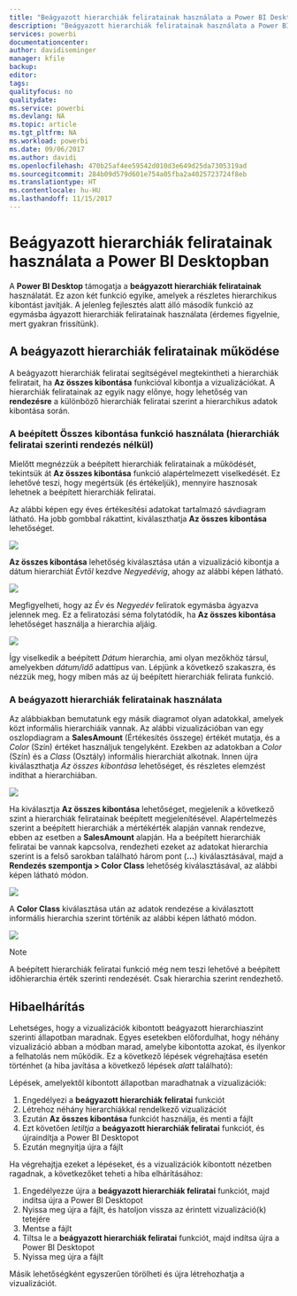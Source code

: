 ```yaml
---
title: "Beágyazott hierarchiák feliratainak használata a Power BI Desktopban"
description: "Beágyazott hierarchiák feliratainak használata a Power BI Desktopban"
services: powerbi
documentationcenter: 
author: davidiseminger
manager: kfile
backup: 
editor: 
tags: 
qualityfocus: no
qualitydate: 
ms.service: powerbi
ms.devlang: NA
ms.topic: article
ms.tgt_pltfrm: NA
ms.workload: powerbi
ms.date: 09/06/2017
ms.author: davidi
ms.openlocfilehash: 470b25af4ee59542d010d3e649d25da7305319ad
ms.sourcegitcommit: 284b09d579d601e754a05fba2a4025723724f8eb
ms.translationtype: HT
ms.contentlocale: hu-HU
ms.lasthandoff: 11/15/2017
---
```

# <a name="use-inline-hierarchy-labels-in-power-bi-desktop"></a>Beágyazott hierarchiák feliratainak használata a Power BI Desktopban
A **Power BI Desktop** támogatja a **beágyazott hierarchiák feliratainak** használatát. Ez azon két funkció egyike, amelyek a részletes hierarchikus kibontást javítják. A jelenleg fejlesztés alatt álló második funkció az egymásba ágyazott hierarchiák feliratainak használata (érdemes figyelnie, mert gyakran frissítünk).   

## <a name="how-inline-hierarchy-labels-work"></a>A beágyazott hierarchiák feliratainak működése
A beágyazott hierarchiák feliratai segítségével megtekintheti a hierarchiák feliratait, ha **Az összes kibontása** funkcióval kibontja a vizualizációkat. A hierarchiák feliratainak az egyik nagy előnye, hogy lehetőség van **rendezésre** a különböző hierarchiák feliratai szerint a hierarchikus adatok kibontása során.

### <a name="using-the-built-in-expand-all-feature-without-sorting-by-hierarchy-labels"></a>A beépített Összes kibontása funkció használata (hierarchiák feliratai szerinti rendezés nélkül)
Mielőtt megnézzük a beépített hierarchiák feliratainak a működését, tekintsük át **Az összes kibontása** funkció alapértelmezett viselkedését. Ez lehetővé teszi, hogy megértsük (és értékeljük), mennyire hasznosak lehetnek a beépített hierarchiák feliratai.

Az alábbi képen egy éves értékesítési adatokat tartalmazó sávdiagram látható. Ha jobb gombbal rákattint, kiválaszthatja **Az összes kibontása** lehetőséget.

![](media/desktop-inline-hierarchy-labels/inlinehierarchy_4.png)

**Az összes kibontása** lehetőség kiválasztása után a vizualizáció kibontja a dátum hierarchiát *Évtől* kezdve *Negyedévig*, ahogy az alábbi képen látható.

![](media/desktop-inline-hierarchy-labels/inlinehierarchy_5.png)

Megfigyelheti, hogy az *Év* és *Negyedév* feliratok egymásba ágyazva jelennek meg. Ez a feliratozási séma folytatódik, ha **Az összes kibontása** lehetőséget használja a hierarchia aljáig.

![](media/desktop-inline-hierarchy-labels/inlinehierarchy_6.png)

Így viselkedik a beépített *Dátum* hierarchia, ami olyan mezőkhöz társul, amelyekben *dátum/idő* adattípus van. Lépjünk a következő szakaszra, és nézzük meg, hogy miben más az új beépített hierarchiák felirata funkció.

### <a name="using-inline-hierarchy-labels"></a>A beágyazott hierarchiák feliratainak használata
Az alábbiakban bemutatunk egy másik diagramot olyan adatokkal, amelyek közt informális hierarchiáik vannak. Az alábbi vizualizációban van egy oszlopdiagram a **SalesAmount** (Értékesítés összege) értékét mutatja, és a *Color* (Szín) értéket használjuk tengelyként. Ezekben az adatokban a *Color* (Szín) és a *Class* (Osztály) informális hierarchiát alkotnak. Innen újra kiválaszthatja *Az összes kibontása* lehetőséget, és részletes elemzést indíthat a hierarchiában.

![](media/desktop-inline-hierarchy-labels/inlinehierarchy_7.png)

Ha kiválasztja **Az összes kibontása** lehetőséget, megjelenik a következő szint a hierarchiák feliratainak beépített megjelenítésével. Alapértelmezés szerint a beépített hierarchiák a mértékérték alapján vannak rendezve, ebben az esetben a **SalesAmount** alapján. Ha a beépített hierarchiák feliratai be vannak kapcsolva, rendezheti ezeket az adatokat hierarchia szerint is a felső sarokban található három pont (**...**) kiválasztásával, majd a **Rendezés szempontja > Color Class** lehetőség kiválasztásával, az alábbi képen látható módon.

![](media/desktop-inline-hierarchy-labels/inlinehierarchy_8.png)

A **Color Class** kiválasztása után az adatok rendezése a kiválasztott informális hierarchia szerint történik az alábbi képen látható módon.

![](media/desktop-inline-hierarchy-labels/inlinehierarchy_9.png)

> [!NOTE]
> A beépített hierarchiák feliratai funkció még nem teszi lehetővé a beépített időhierarchia érték szerinti rendezését. Csak hierarchia szerint rendezhető.
> 
> 

## <a name="troubleshooting"></a>Hibaelhárítás
Lehetséges, hogy a vizualizációk kibontott beágyazott hierarchiaszint szerinti állapotban maradnak. Egyes esetekben előfordulhat, hogy néhány vizualizáció abban a módban marad, amelybe kibontotta azokat, és ilyenkor a felhatolás nem működik. Ez a következő lépések végrehajtása esetén történhet (a hiba javítása a következő lépések *alatt* található):

Lépések, amelyektől kibontott állapotban maradhatnak a vizualizációk:

1. Engedélyezi a **beágyazott hierarchiák feliratai** funkciót
2. Létrehoz néhány hierarchiákkal rendelkező vizualizációt
3. Ezután **Az összes kibontása** funkciót használja, és menti a fájlt
4. Ezt követően *letiltja* a **beágyazott hierarchiák feliratai** funkciót, és újraindítja a Power BI Desktopot
5. Ezután megnyitja újra a fájlt

Ha végrehajtja ezeket a lépéseket, és a vizualizációk kibontott nézetben ragadnak, a következőket teheti a hiba elhárításához:

1. Engedélyezze újra a **beágyazott hierarchiák feliratai** funkciót, majd indítsa újra a Power BI Desktopot
2. Nyissa meg újra a fájlt, és hatoljon vissza az érintett vizualizáció(k) tetejére
3. Mentse a fájlt
4. Tiltsa le a **beágyazott hierarchiák feliratai** funkciót, majd indítsa újra a Power BI Desktopot
5. Nyissa meg újra a fájlt

Másik lehetőségként egyszerűen törölheti és újra létrehozhatja a vizualizációt.

